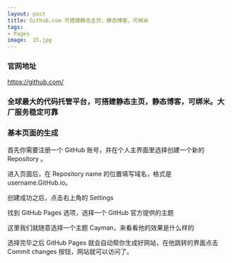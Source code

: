 ```yaml
---
layout: post
title: Github.com 可搭建静态主页，静态博客，可绑米
tags:
- Pages
image:  15.jpg
---
```


### 官网地址
https://github.com/

### 全球最大的代码托管平台，可搭建静态主页，静态博客，可绑米。大厂服务稳定可靠

### 基本页面的生成
首先你需要注册一个 GitHub 账号，并在个人主界面里选择创建一个新的 Repository 。

进入页面后，在 Repository name 的位置填写域名，格式是 username.GitHub.io。

创建成功之后，点击右上角的 Settings

找到 GitHub Pages 选项，选择一个 GitHub 官方提供的主题

这里我们就随意选择一个主题 Cayman，来看看他的效果是什么样的

选择完毕之后 GitHub Pages 就会自动帮你生成好网站，在他跳转的界面点击 Commit changes 按钮，网站就可以访问了。